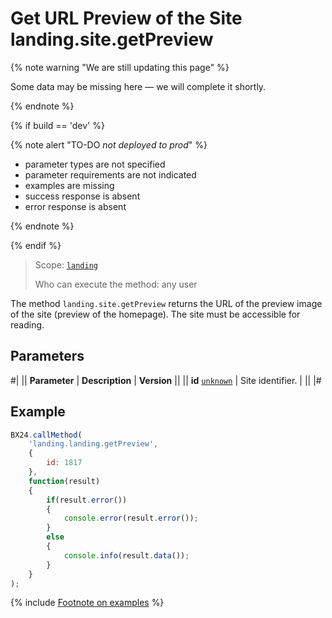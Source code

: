 # Get URL Preview of the Site landing.site.getPreview

{% note warning "We are still updating this page" %}

Some data may be missing here — we will complete it shortly.

{% endnote %}

{% if build == 'dev' %}

{% note alert "TO-DO _not deployed to prod_" %}

- parameter types are not specified
- parameter requirements are not indicated
- examples are missing
- success response is absent
- error response is absent

{% endnote %}

{% endif %}

> Scope: [`landing`](../../scopes/permissions.md)
>
> Who can execute the method: any user

The method `landing.site.getPreview` returns the URL of the preview image of the site (preview of the homepage). The site must be accessible for reading.

## Parameters

#|
|| **Parameter** | **Description** | **Version** ||
|| **id**
[`unknown`](../../data-types.md) | Site identifier. | ||
|#

## Example

```js
BX24.callMethod(
    'landing.landing.getPreview',
    {
        id: 1817
    },
    function(result)
    {
        if(result.error())
        {
            console.error(result.error());
        }
        else
        {
            console.info(result.data());
        }
    }
);
```

{% include [Footnote on examples](../../../_includes/examples.md) %}